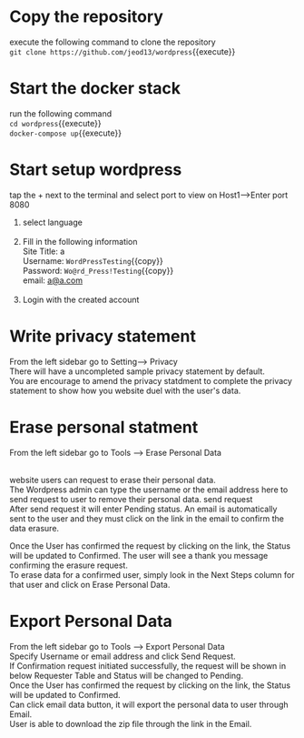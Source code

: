 # Copy the repository 
execute the following command to clone the repository<br />
`git clone https://github.com/jeod13/wordpress`{{execute}}

# Start the docker stack
run the following command<br />
`cd wordpress`{{execute}}<br />
`docker-compose up`{{execute}}

# Start setup wordpress
tap the + next to the terminal and select port to view on Host1-->Enter port 8080

1. select language<br /><br />
2. Fill in the following information<br />
Site Title: a<br />
Username: `WordPressTesting`{{copy}}<br />
Password: `Wo@rd_Press!Testing`{{copy}}<br />
email: a@a.com<br /><br />
3. Login with the created account

# Write privacy statement
From the left sidebar go to Setting--> Privacy<br />
There will have a uncompleted sample privacy statement by default. <br />
You are encourage to amend the privacy statdment to complete the privacy statement to show how you website duel with the user's data.<br />

# Erase personal statment
From the left sidebar go to Tools --> Erase Personal Data<br /><br />

website users can request to erase their personal data. <br />
The Wordpress admin can type the username or the email address here to send request to user to remove their personal data.
send request<br />
After send request it will enter Pending status. An email is automatically sent to the user and they must click on the link in the email to confirm the data erasure.<br />
 
Once the User has confirmed the request by clicking on the link, the Status will be updated to Confirmed. The user will see a thank you message confirming the erasure request. <br />
To erase data for a confirmed user, simply look in the Next Steps column for that user and click on Erase Personal Data.<br />

# Export Personal Data
From the left sidebar go to Tools --> Export Personal Data<br />
Specify Username or email address and click Send Request.<br />
If Confirmation request initiated successfully, the request will be shown in below Requester Table and Status will be changed to Pending.<br />
Once the User has confirmed the request by clicking on the link, the Status will be updated to Confirmed.<br />
Can click email data button, it will export the personal data to user through Email. <br />
User is able to download the zip file through the link in the Email.<br />
